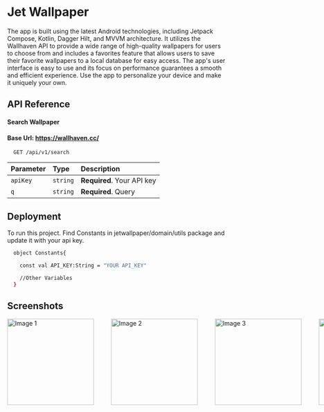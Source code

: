 
# Jet Wallpaper

The app is built using the latest Android technologies, including Jetpack Compose, Kotlin, Dagger Hilt, and MVVM architecture. It utilizes the Wallhaven API to provide a wide range of high-quality wallpapers for users to choose from and includes a favorites feature that allows users to save their favorite wallpapers to a local database for easy access. The app's user interface is easy to use and its focus on performance guarantees a smooth and efficient experience. Use the app to personalize your device and make it uniquely your own.
## API Reference

#### Search Wallpaper
#### Base Url: https://wallhaven.cc/

```http
  GET /api/v1/search
```

| Parameter | Type     | Description                |
| :-------- | :------- | :------------------------- |
| `apiKey` | `string` | **Required**. Your API key |
| `q` | `string` | **Required**. Query |



## Deployment

To run this project. Find Constants in jetwallpaper/domain/utils
package and update it with your api key.

```bash
  object Constants{

    const val API_KEY:String = "YOUR API_KEY"

    //Other Variables
  }
```

## Screenshots
<div style="display: flex;">
  <img src="https://user-images.githubusercontent.com/71754826/209925781-8a8e2e11-4383-414c-9f63-7f98de5ed9cd.jpeg" width="200" style="margin-right: 40px;" alt="Image 1">
  <img src="https://user-images.githubusercontent.com/71754826/209925787-6e0371a4-fe5d-41d2-8382-af022b9396cf.jpeg" width="200" style="margin-right: 40px;" alt="Image 2">
  <img src="https://user-images.githubusercontent.com/71754826/209925790-ec1a7388-28c0-4ac2-8e99-e925cc0de9cb.jpeg" width="200" style="margin-right: 40px;" alt="Image 3">
  <img src="https://user-images.githubusercontent.com/71754826/209925794-434bb2ec-21dd-42d9-bc70-1bfcd90fd225.jpeg" width="200" alt="Image 4">
</div>

